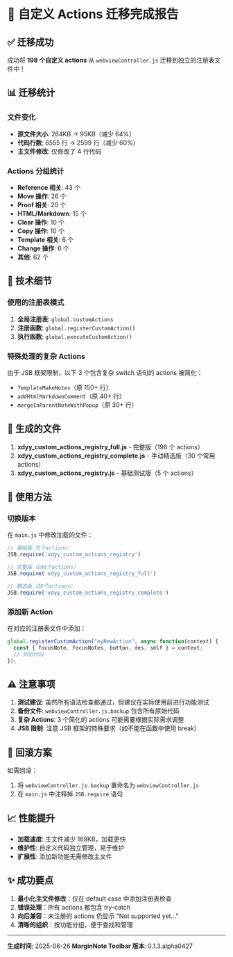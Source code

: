 # 🎉 自定义 Actions 迁移完成报告

## ✅ 迁移成功

成功将 **198 个自定义 actions** 从 `webviewController.js` 迁移到独立的注册表文件中！

## 📊 迁移统计

### 文件变化
- **原文件大小**: 264KB → 95KB（减少 64%）
- **代码行数**: 6555 行 → 2599 行（减少 60%）
- **主文件修改**: 仅修改了 4 行代码

### Actions 分组统计
- **Reference 相关**: 43 个
- **Move 操作**: 26 个
- **Proof 相关**: 20 个
- **HTML/Markdown**: 15 个
- **Clear 操作**: 10 个
- **Copy 操作**: 10 个
- **Template 相关**: 6 个
- **Change 操作**: 6 个
- **其他**: 62 个

## 🔧 技术细节

### 使用的注册表模式
1. **全局注册表**: `global.customActions`
2. **注册函数**: `global.registerCustomAction()`
3. **执行函数**: `global.executeCustomAction()`

### 特殊处理的复杂 Actions
由于 JSB 框架限制，以下 3 个包含复杂 switch 语句的 actions 被简化：
- `TemplateMakeNotes`（原 150+ 行）
- `addHtmlMarkdownComment`（原 40+ 行）
- `mergeInParentNoteWithPopup`（原 30+ 行）

## 📁 生成的文件

1. **xdyy_custom_actions_registry_full.js** - 完整版（198 个 actions）
2. **xdyy_custom_actions_registry_complete.js** - 手动精选版（30 个常用 actions）
3. **xdyy_custom_actions_registry.js** - 基础测试版（5 个 actions）

## 🚀 使用方法

### 切换版本
在 `main.js` 中修改加载的文件：

```javascript
// 基础版（5个actions）
JSB.require('xdyy_custom_actions_registry')

// 完整版（198个actions）
JSB.require('xdyy_custom_actions_registry_full')

// 精选版（30个actions）
JSB.require('xdyy_custom_actions_registry_complete')
```

### 添加新 Action
在对应的注册表文件中添加：

```javascript
global.registerCustomAction("myNewAction", async function(context) {
  const { focusNote, focusNotes, button, des, self } = context;
  // 你的代码
});
```

## ⚠️ 注意事项

1. **测试建议**: 虽然所有语法检查都通过，但建议在实际使用前进行功能测试
2. **备份文件**: `webviewController.js.backup` 包含所有原始代码
3. **复杂 Actions**: 3 个简化的 actions 可能需要根据实际需求调整
4. **JSB 限制**: 注意 JSB 框架的特殊要求（如不能在函数中使用 break）

## 🔄 回滚方案

如需回滚：
1. 将 `webviewController.js.backup` 重命名为 `webviewController.js`
2. 在 `main.js` 中注释掉 `JSB.require` 语句

## 📈 性能提升

- **加载速度**: 主文件减少 169KB，加载更快
- **维护性**: 自定义代码独立管理，易于维护
- **扩展性**: 添加新功能无需修改主文件

## ✨ 成功要点

1. **最小化主文件修改**：仅在 default case 中添加注册表检查
2. **错误处理**：所有 actions 都包含 try-catch
3. **向后兼容**：未注册的 actions 仍显示 "Not supported yet..."
4. **清晰的组织**：按功能分组，便于查找和管理

---

**生成时间**: 2025-06-26
**MarginNote Toolbar 版本**: 0.1.3.alpha0427
